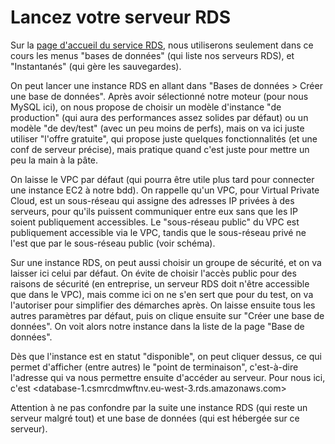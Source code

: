 # Lancez votre serveur RDS

Sur la [page d'accueil du service RDS](https://eu-west-3.console.aws.amazon.com/rds/home?region=eu-west-3#), nous utiliserons seulement dans ce cours les menus "bases de données" (qui liste nos serveurs RDS), et "Instantanés" (qui gère les sauvegardes).

On peut lancer une instance RDS en allant dans "Bases de données > Créer une base de données". Après avoir sélectionné notre moteur (pour nous MySQL ici), on nous propose de choisir un modèle d'instance "de production" (qui aura des performances assez solides par défaut) ou un modèle "de dev/test" (avec un peu moins de perfs), mais on va ici juste utiliser "l'offre gratuite", qui propose juste quelques fonctionnalités (et une conf de serveur précise), mais pratique quand c'est juste pour mettre un peu la main à la pâte.

On laisse le VPC par défaut (qui pourra être utile plus tard pour connecter une instance EC2 à notre bdd). On rappelle qu'un VPC, pour Virtual Private Cloud, est un sous-réseau qui assigne des adresses IP privées à des serveurs, pour qu'ils puissent communiquer entre eux sans que les IP soient publiquement accessibles. Le "sous-réseau public" du VPC est publiquement accessible via le VPC, tandis que le sous-réseau privé ne l'est que par le sous-réseau public (voir schéma).

Sur une instance RDS, on peut aussi choisir un groupe de sécurité, et on va laisser ici celui par défaut. On évite de choisir l'accès public pour des raisons de sécurité (en entreprise, un serveur RDS doit n'être accessible que dans le VPC), mais comme ici on ne s'en sert que pour du test, on va l'autoriser pour simplifier des démarches après. On laisse ensuite tous les autres paramètres par défaut, puis on clique ensuite sur "Créer une base de données". On voit alors notre instance dans la liste de la page "Base de données".

Dès que l'instance est en statut "disponible", on peut cliquer dessus, ce qui permet d'afficher (entre autres) le "point de terminaison", c'est-à-dire l'adresse qui va nous permettre ensuite d'accéder au serveur. Pour nous ici, c'est <database-1.csmrcdmwftnv.eu-west-3.rds.amazonaws.com>

Attention à ne pas confondre par la suite une instance RDS (qui reste un serveur malgré tout) et une base de données (qui est hébergée sur ce serveur).
